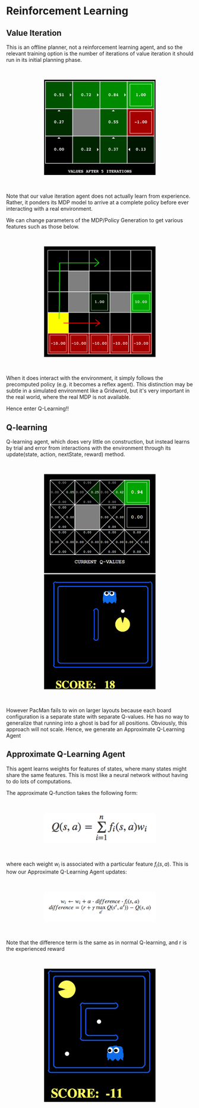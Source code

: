 # Reinforcement Learning

## Value Iteration
This is an offline planner, not a reinforcement learning agent, and so the
relevant training option is the number of iterations of value iteration
it should run in its initial planning phase.

</br>
<p align="center">
<img src="/reinforcement/imgs/value.png" alt="value" width="300px"/>
</p>
</br>

Note that our value iteration agent does not actually learn from experience.
Rather, it ponders its MDP model to arrive at a complete policy before
ever interacting with a real environment.

We can change parameters of the MDP/Policy Generation to get various features
such as those below.

</br>
<p align="center">
<img src="/reinforcement/imgs/discountgrid.png" alt="value" width="300px"/>
</p>
</br>

When it does interact with the environment, it simply follows the
precomputed policy (e.g. it becomes a reflex agent). This distinction may be
subtle in a simulated environment like a Gridword, but it's very important
in the real world, where the real MDP is not available.

Hence enter Q-Learning!!

## Q-learning
Q-learning agent, which does very little on construction, but instead learns by
trial and error from interactions with the environment through its
update(state, action, nextState, reward) method.

</br>
<p align="center">
<img src="/reinforcement/imgs/q-learning.png" alt="qlearn" width="300px"/>
<img src="/reinforcement/imgs/QLearn_Pac.png" alt="qlearn" width="300px"/>
</p>
</br>

However PacMan fails to win on larger layouts because each board configuration
is a separate state with separate Q-values. He has no way to generalize that
running into a ghost is bad for all positions. Obviously, this approach
will not scale. Hence, we generate an Approximate Q-Learning Agent

## Approximate Q-Learning Agent
This agent learns weights for features of states, where many states might
share the same features. This is most like a neural network without having
to do lots of computations.

The approximate Q-function
takes the following form:

</br>
<p align="center">
<img src="/reinforcement/imgs/q_learn_eq.png" alt="aqlearn" width="300px"/>
</p>
</br>

where each weight $w_i$ is associated with a particular feature $f_i(s,a)$. This is
how our Approximate Q-Learning Agent updates:

</br>
<p align="center">
<img src="/reinforcement/imgs/update_fun.png" alt="aqlearn" width="300px"/>
</p>
</br>

Note that the difference term is the same as in normal Q-learning, and r
is the experienced reward

</br>
<p align="center">
<img src="/reinforcement/imgs/ApproxQLearn.png" alt="aqlearn" width="300px"/>
</p>
</br>
